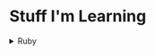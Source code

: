 # Stuff I'm Learning

<details>
<summary>Ruby</summary>

## Shovel Operator

This thingy is called a "shovel operator": `<<`.

It is used to append one thing to another.  For example:

```ruby
quote = "I'll have the tuna."
quote << " No crust."

puts quote
  => I'll have the tuna. No crust.
```

This is similar to the `+=` syntax, with a few important differences:
1. `<<` is more memory efficient since it modifies the existing variable rather than reassigning it (less garbage collection needed)
1. `<<` mutates ALL instances of the variable, for example:

Modifying content with `+=`:
```ruby
quote = "You don't turn your back on family, "
line = quote
line += "even when they do."

puts line
  => You don't turn your back on family, even when they do.

puts quote
  => You don't turn your back on family, 
```

Modifying content with `<<`:
```ruby
quote = "You don't turn your back on family, "
line = quote
line << "even when they do."

puts line
  => You don't turn your back on family, even when they do.

puts quote
  => You don't turn your back on family, even when they do.
```

Notice the `puts` outputs are the same in the second example, even though we performed the `<<` action on `line` and not `quote`. quite interesting.

## Ranges
Ranges can be inclusive of the last value or not, depending on the operator you use.  For example:

```ruby
(1..5).to_a
  => [1, 2, 3, 4, 5]

(1...5).to_a
  => [1, 2, 3, 4]
```

Notice the triple dot expression does not include the final number of the range.  Whereas the double-dot expression DOES include the final number in the range.

## .map() and .collect()

These two methods apply a transformation to items in an array.  For example:

```ruby
array = [1, 2, 3]
new_array = array.map { |item| item + 5 }
  => [6, 7, 8]
```

I've seen `.map()` used more commonly than `.collect()`.

## Synonyms
`raise` and `fail` are synonyms.  
`.collect()` and `.map()` are synonyms.  
`.select()` and `.find_all()` are synonyms.  

</details>

